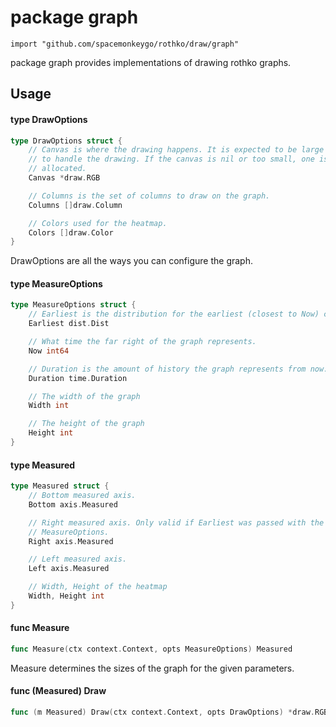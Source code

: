 # package graph

`import "github.com/spacemonkeygo/rothko/draw/graph"`

package graph provides implementations of drawing rothko graphs.

## Usage

#### type DrawOptions

```go
type DrawOptions struct {
	// Canvas is where the drawing happens. It is expected to be large enough
	// to handle the drawing. If the canvas is nil or too small, one is
	// allocated.
	Canvas *draw.RGB

	// Columns is the set of columns to draw on the graph.
	Columns []draw.Column

	// Colors used for the heatmap.
	Colors []draw.Color
}
```

DrawOptions are all the ways you can configure the graph.

#### type MeasureOptions

```go
type MeasureOptions struct {
	// Earliest is the distribution for the earliest (closest to Now) column.
	Earliest dist.Dist

	// What time the far right of the graph represents.
	Now int64

	// Duration is the amount of history the graph represents from now.
	Duration time.Duration

	// The width of the graph
	Width int

	// The height of the graph
	Height int
}
```


#### type Measured

```go
type Measured struct {
	// Bottom measured axis.
	Bottom axis.Measured

	// Right measured axis. Only valid if Earliest was passed with the
	// MeasureOptions.
	Right axis.Measured

	// Left measured axis.
	Left axis.Measured

	// Width, Height of the heatmap
	Width, Height int
}
```


#### func  Measure

```go
func Measure(ctx context.Context, opts MeasureOptions) Measured
```
Measure determines the sizes of the graph for the given parameters.

#### func (Measured) Draw

```go
func (m Measured) Draw(ctx context.Context, opts DrawOptions) *draw.RGB
```
